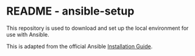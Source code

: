 # README - ansible-setup

This repository is used to download and set up the local environment for use
with Ansible.

This is adapted from the official Ansible [Installation Guide](https://docs.ansible.com/ansible/latest/installation_guide/intro_installation.html).
